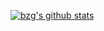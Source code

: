 [![bzg's github stats](https://github-readme-stats.vercel.app/api?username=garronej)](https://github.com/bzg/github-readme-stats)  
<!--**garronej/garronej** is a ✨ _special_ ✨ repository because its `README.md` (this file) appears on your GitHub profile.

[![Readme Card](https://github-readme-stats.vercel.app/api/pin/?username=InseeFrLab&repo=onyxia-ui)](https://github.com/anuraghazra/github-readme-stats)  
[![Readme Card](https://github-readme-stats.vercel.app/api/pin/?username=garronej&repo=powerhooks)](https://github.com/anuraghazra/github-readme-stats)  

Here are some ideas to get you started:

- 🔭 I’m currently working on ...
- 🌱 I’m currently learning ...
- 👯 I’m looking to collaborate on ...
- 🤔 I’m looking for help with ...
- 💬 Ask me about ...
- 📫 How to reach me: ...
- 😄 Pronouns: ...
- ⚡ Fun fact: ...
-->
